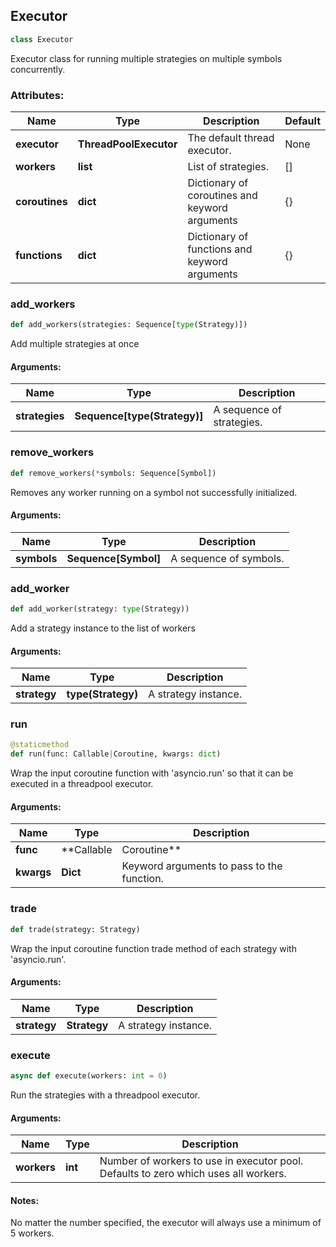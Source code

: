 ## <a id="executor"></a> Executor

```python
class Executor
```
Executor class for running multiple strategies on multiple symbols concurrently.
### Attributes:
| Name           | Type                | Description                                    | Default |
|----------------|---------------------|------------------------------------------------|----|
| **executor**   |**ThreadPoolExecutor** | The default thread executor.                   |None|
| **workers**    |**list**             | List of strategies.                            |[]|
| **coroutines** |**dict**             | Dictionary of coroutines and keyword arguments | {} |
| **functions**  |**dict**             | Dictionary of functions and keyword arguments  | {} |

### add\_workers
```python
def add_workers(strategies: Sequence[type(Strategy)])
```
Add multiple strategies at once
#### Arguments:
|Name|Type|Description|
|---|---|---|
|**strategies**|**Sequence[type(Strategy)]**|A sequence of strategies.|

### remove\_workers
```python
def remove_workers(*symbols: Sequence[Symbol])
```
Removes any worker running on a symbol not successfully initialized.
#### Arguments:
|Name|Type|Description|
|---|---|---|
|**symbols**|**Sequence[Symbol]**|A sequence of symbols.|

### add\_worker
```python
def add_worker(strategy: type(Strategy))
```
Add a strategy instance to the list of workers
#### Arguments:
|Name|Type|Description|
|---|---|---|
|**strategy**|**type(Strategy)**|A strategy instance.|

### run
```python
@staticmethod
def run(func: Callable|Coroutine, kwargs: dict)
```
Wrap the input coroutine function with 'asyncio.run' so that it can be executed in a threadpool executor.
#### Arguments:
| Name       | Type       |Description|
|------------|------------|---|
| **func**   | **Callable |Coroutine**|A coroutine function.|
| **kwargs** | **Dict**   |Keyword arguments to pass to the function.|

### trade
```python
def trade(strategy: Strategy)
```
Wrap the input coroutine function trade method of each strategy with 'asyncio.run'.
#### Arguments:
|Name|Type|Description|
|---|---|---|
|**strategy**|**Strategy**|A strategy instance.|

### execute
```python
async def execute(workers: int = 0)
```
Run the strategies with a threadpool executor.
#### Arguments:
|Name|Type|Description|
|---|---|---|
|**workers**|**int**|Number of workers to use in executor pool. Defaults to zero which uses all workers.|
#### Notes:
No matter the number specified, the executor will always use a minimum of 5 workers.
